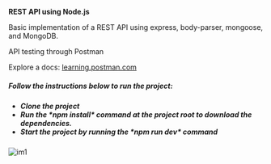 **REST API using Node.js**

Basic implementation of a REST API using express, body-parser, mongoose, and MongoDB.

API testing through Postman 

Explore a docs: <a href="https://learning.postman.com/">learning.postman.com</a>
  

<h5>Follow the instructions below to run the project:</h5>

<h5>
  <ul>
    <li>Clone the project</li>
    <li>Run the *npm install* command at the project root to download the dependencies.</li>
    <li>Start the project by running the *npm run dev* command</li>
  </ul>
</h5>




![im1](https://user-images.githubusercontent.com/52089289/82515767-70e2e280-9aef-11ea-8531-696c02a9faf9.png)
